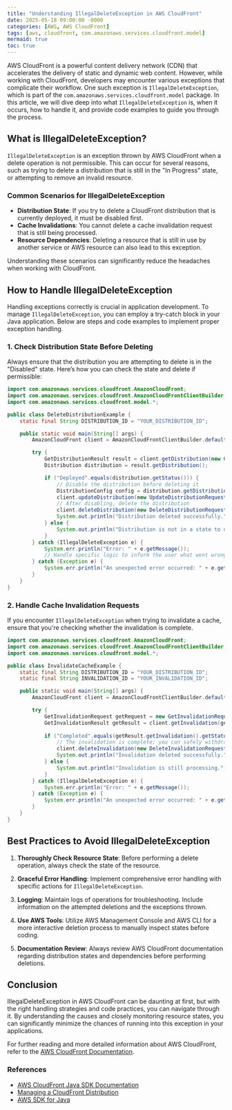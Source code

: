 ```yaml
---
title: "Understanding IllegalDeleteException in AWS CloudFront"
date: 2025-05-18 09:00:00 -0000
categories: [AWS, AWS CloudFront]
tags: [aws, cloudfront, com.amazonaws.services.cloudfront.model]
mermaid: true
toc: true
---
```



AWS CloudFront is a powerful content delivery network (CDN) that accelerates the delivery of static and dynamic web content. However, while working with CloudFront, developers may encounter various exceptions that complicate their workflow. One such exception is `IllegalDeleteException`, which is part of the `com.amazonaws.services.cloudfront.model` package. In this article, we will dive deep into what `IllegalDeleteException` is, when it occurs, how to handle it, and provide code examples to guide you through the process.

## What is IllegalDeleteException?

`IllegalDeleteException` is an exception thrown by AWS CloudFront when a delete operation is not permissible. This can occur for several reasons, such as trying to delete a distribution that is still in the "In Progress" state, or attempting to remove an invalid resource.

### Common Scenarios for IllegalDeleteException

- **Distribution State**: If you try to delete a CloudFront distribution that is currently deployed, it must be disabled first.
- **Cache Invalidations**: You cannot delete a cache invalidation request that is still being processed.
- **Resource Dependencies**: Deleting a resource that is still in use by another service or AWS resource can also lead to this exception.

Understanding these scenarios can significantly reduce the headaches when working with CloudFront.

## How to Handle IllegalDeleteException

Handling exceptions correctly is crucial in application development. To manage `IllegalDeleteException`, you can employ a try-catch block in your Java application. Below are steps and code examples to implement proper exception handling.

### 1. Check Distribution State Before Deleting

Always ensure that the distribution you are attempting to delete is in the "Disabled" state. Here’s how you can check the state and delete if permissible:

```java
import com.amazonaws.services.cloudfront.AmazonCloudFront;
import com.amazonaws.services.cloudfront.AmazonCloudFrontClientBuilder;
import com.amazonaws.services.cloudfront.model.*;

public class DeleteDistributionExample {
    static final String DISTRIBUTION_ID = "YOUR_DISTRIBUTION_ID";

    public static void main(String[] args) {
        AmazonCloudFront client = AmazonCloudFrontClientBuilder.defaultClient();

        try {
            GetDistributionResult result = client.getDistribution(new GetDistributionRequest(DISTRIBUTION_ID));
            Distribution distribution = result.getDistribution();

            if ("Deployed".equals(distribution.getStatus())) {
                // Disable the distribution before deleting it
                DistributionConfig config = distribution.getDistributionConfig();
                client.updateDistribution(new UpdateDistributionRequest(config, DISTRIBUTION_ID));
                // After disabling, delete the distribution
                client.deleteDistribution(new DeleteDistributionRequest(DISTRIBUTION_ID));
                System.out.println("Distribution deleted successfully.");
            } else {
                System.out.println("Distribution is not in a state to delete.");
            }
        } catch (IllegalDeleteException e) {
            System.err.println("Error: " + e.getMessage());
            // Handle specific logic to inform the user what went wrong
        } catch (Exception e) {
            System.err.println("An unexpected error occurred: " + e.getMessage());
        }
    }
}
```

### 2. Handle Cache Invalidation Requests

If you encounter `IllegalDeleteException` when trying to invalidate a cache, ensure that you're checking whether the invalidation is complete.

```java
import com.amazonaws.services.cloudfront.AmazonCloudFront;
import com.amazonaws.services.cloudfront.AmazonCloudFrontClientBuilder;
import com.amazonaws.services.cloudfront.model.*;

public class InvalidateCacheExample {
    static final String DISTRIBUTION_ID = "YOUR_DISTRIBUTION_ID";
    static final String INVALIDATION_ID = "YOUR_INVALIDATION_ID";

    public static void main(String[] args) {
        AmazonCloudFront client = AmazonCloudFrontClientBuilder.defaultClient();

        try {
            GetInvalidationRequest getRequest = new GetInvalidationRequest(DISTRIBUTION_ID, INVALIDATION_ID);
            GetInvalidationResult getResult = client.getInvalidation(getRequest);
            
            if ("Completed".equals(getResult.getInvalidation().getStatus())) {
                // The invalidation is complete; you can safely withdraw the request
                client.deleteInvalidation(new DeleteInvalidationRequest(DISTRIBUTION_ID, INVALIDATION_ID));
                System.out.println("Invalidation deleted successfully.");
            } else {
                System.out.println("Invalidation is still processing.");
            }
        } catch (IllegalDeleteException e) {
            System.err.println("Error: " + e.getMessage());
        } catch (Exception e) {
            System.err.println("An unexpected error occurred: " + e.getMessage());
        }
    }
}
```

## Best Practices to Avoid IllegalDeleteException

1. **Thoroughly Check Resource State**: Before performing a delete operation, always check the state of the resource.
  
2. **Graceful Error Handling**: Implement comprehensive error handling with specific actions for `IllegalDeleteException`.

3. **Logging**: Maintain logs of operations for troubleshooting. Include information on the attempted deletions and the exceptions thrown.

4. **Use AWS Tools**: Utilize AWS Management Console and AWS CLI for a more interactive deletion process to manually inspect states before coding.

5. **Documentation Review**: Always review AWS CloudFront documentation regarding distribution states and dependencies before performing deletions.

## Conclusion

IllegalDeleteException in AWS CloudFront can be daunting at first, but with the right handling strategies and code practices, you can navigate through it. By understanding the causes and closely monitoring resource states, you can significantly minimize the chances of running into this exception in your applications.

For further reading and more detailed information about AWS CloudFront, refer to the [AWS CloudFront Documentation](https://docs.aws.amazon.com/AmazonCloudFront/latest/DeveloperGuide/Welcome.html).

### References

- [AWS CloudFront Java SDK Documentation](https://docs.aws.amazon.com/AWSJavaSDK/latest/javadoc/com/amazonaws/services/cloudfront/package-summary.html)
- [Managing a CloudFront Distribution](https://docs.aws.amazon.com/AmazonCloudFront/latest/DeveloperGuide/distribution-working.html)
- [AWS SDK for Java](https://docs.aws.amazon.com/sdk-for-java/latest/developer-guide/home.html)